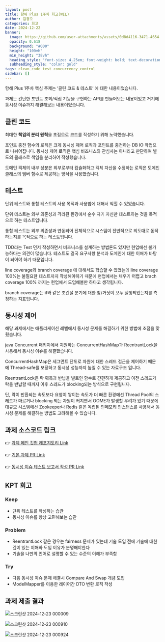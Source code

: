 ```yaml
---
layout: post
title: 항해 Plus 1주차 회고(WIL)
author: 김경오
categories: 회고
date: 2024-12-22
banner:
  image: https://github.com/user-attachments/assets/0d8d4116-3471-4654-82e8-2b5b558ccc85
  opacity: 0.618
  background: "#000"
  height: "100vh"
  min_height: "38vh"
  heading_style: "font-size: 4.25em; font-weight: bold; text-decoration: underline"
  subheading_style: "color: gold"
tags: clean_code test concurrency_control
sidebar: []
---
```


항해 Plus 1주차 핵심 주제는 ‘클린 코드 & 테스트’ 에 대한 내용이었습니다.

과제는 간단한 포인트 조회/적립 기능을 구현하는 API를 만들어보는 내용이었고 거기에 동시성 이슈까지 해결해보는 내용이었습니다.

## 클린 코드

최대한 **책임의 분리 원칙**을 초점으로 코드를 작성하기 위해 노력했습니다.

포인트 충전 함수의 로직은 크게 동시성 제어 로직과 포인트를 충전하는 DB IO 작업으로 나뉘어집니다. 동시성 제어 로직은 핵심 비즈니스와 관심사는 아니라고 판단하여 별도의 클래스로 책임을 분리하여 작성했습니다.

도메인 객체의 내부 성분은 외부로부터 캡슐화하고 객체 자신을 수정하는 로직은 도메인 클래스의 멤버 함수로 제공하는 방식을 사용했습니다.

## 테스트

단위 테스트와 통합 테스트의 사용 목적과 사용법에 대해서 익힐 수 있었습니다.

단위 테스트는 외부 의존성과 격리된 환경에서 순수 자기 자신만 테스트하는 것을 목적으로 하는 테스트입니다.

통합 테스트는 외부 의존성과 연동되어 전체적으로 시스템이 전반적으로 의도대로 동작하는지를 목적으로 하는 테스트입니다.

TDD라는 Test 먼저 작성하면서 비즈니스를 설계하는 방법론도 있지만 현업에선 불가능하다는 의견이 많습니다. 테스트도 결국 요구사항 분석과 도메인에 대한 이해가 바탕이 되어야 하기 때문입니다.

line coverage와 branch coverage 에 대해서도 학습할 수 있었는데 line coverage 100%는 불필요한 테스트까지 작성해야하기 때문에 현업에서는 채우기 어렵고 brach coverage 100% 까지는 현업에서 도입해볼만 하다고 생각됩니다.

branch coverage는 if와 같은 조건절 분기에 대한 참/거짓이 모두 실행되었는지를 측정하는 지표입니다.

## 동시성 제어

해당 과제에서는 애플리케이션 레벨에서 동시성 문제를 해결하기 위한 방법에 초점을 맞췄습니다.

java Concurrent 패키지에서 지원하는 ConcurrentHashMap과 ReentrantLock을 사용해서 동시성 이슈를 해결했습니다.

ConcurrentHashMap은 세그먼트 단위로 자원에 대한 스레드 접근을 제어하기 때문에 Thread-safe를 보장하고 동시성 성능까지 높일 수 있는 자료구조 입니다.

ReentrantLock은 락 획득과 반납을 빌트인 함수로 간편하게 제공하고 이전 스레드가 락을 반납할 때까지 이후 스레드가 blocking되는 방식으로 구현됩니다.

단, 락이 반환되는 속도보다 요청이 쌓이는 속도가 더 빠른 환경에선 Thread Pool의 스레드가 마르거나 blocking 되는 자원이 커지면서 OOME가 발생할 우려가 있기 때문에 대규모 시스템에선 Zookeeper나 Redis 같은 독립된 인메모리 인스턴스를 사용해서 동시성 문제를 해결하는 방법도 고려해볼 수 있습니다.

## 과제 소스코드 링크

👉 [과제 메인 깃헙 레포지토리 Link](https://github.com/KIM-KYOUNG-OH/hhplus-1st-week)  

👉 [기본 과제 PR Link](https://github.com/KIM-KYOUNG-OH/hhplus-1st-week/pull/1)

👉 [동시성 이슈 테스트 보고서 작성 PR Link](https://github.com/KIM-KYOUNG-OH/hhplus-1st-week/pull/2)

## KPT 회고

### Keep

- 단위 테스트를 작성하는 습관
- 동시성 이슈를 항상 고민해보는 습관

### Problem

- ReentrantLock 같은 경우는 fairness 문제가 있는데 기술 도입 전에 기술에 대한 깊이 있는 이해와 도입 이유가 분명해야한다
- 기술을 나만의 언어로 설명할 수 있는 수준의 이해가 부족함

### Try

- 다음 동시성 이슈 문제 해결시 Compare And Swap 개념 도입
- ModelMapper를 이용한 레이어간 DTO 변환 로직 작성

## 과제 제출 결과

![스크린샷 2024-12-23 000009](https://github.com/user-attachments/assets/25987210-aa29-4ccd-a21d-979dd8903cec)  

![스크린샷 2024-12-23 000910](https://github.com/user-attachments/assets/2508e65b-81d6-4dd0-b060-eb735332f91b)  

![스크린샷 2024-12-23 000924](https://github.com/user-attachments/assets/8e6f73db-1d55-4165-b3ae-91bdc284de9a)  


